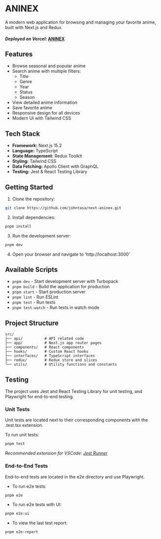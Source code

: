 # ANINEX

A modern web application for browsing and managing your favorite anime, built with Next.js and Redux.

#### *Deployed on Vercel:* **[ANINEX](https://next-aninex.vercel.app/)**

## Features

- Browse seasonal and popular anime
- Search anime with multiple filters:
  - Title
  - Genre
  - Year
  - Status
  - Season
- View detailed anime information
- Save favorite anime
- Responsive design for all devices
- Modern UI with Tailwind CSS

## Tech Stack

- **Framework:** Next.js 15.2
- **Language:** TypeScript
- **State Management:** Redux Toolkit
- **Styling:** Tailwind CSS
- **Data Fetching:** Apollo Client with GraphQL
- **Testing:** Jest & React Testing Library

## Getting Started

1. Clone the repository:

```bash
git clone https://github.com/johntasa/next-aninex.git
```

2. Install dependencies:

```bash
pnpm install
```

3. Run the development server:

```bash
pnpm dev
```

4. Open your browser and navigate to 'http://localhost:3000'

## Available Scripts
- ```pnpm dev``` - Start development server with Turbopack
- ```pnpm build``` - Build the application for production
- ```pnpm start``` - Start production server
- ```pnpm lint``` - Run ESLint
- ```pnpm test``` - Run tests
- ```pnpm test:watch``` - Run tests in watch mode

## Project Structure

```plaintext
src/
├── api/          # API related code
├── app/          # Next.js app router pages
├── components/   # React components
├── hooks/        # Custom React hooks
├── interfaces/   # TypeScript interfaces
├── redux/        # Redux store and slices
└── utils/        # Utility functions and constants
 ```

## Testing
The project uses Jest and React Testing Library for unit testing, and Playwright for end-to-end testing.

### Unit Tests
Unit tests are located next to their corresponding components with the .test.tsx extension.

To run unit tests:

```bash
pnpm test
 ```
 
*Recommended extension for VSCode: [Jest Runner](https://open-vsx.org/extension/firsttris/vscode-jest-runner)*

### End-to-End Tests
End-to-end tests are located in the e2e directory and use Playwright.

- To run e2e tests:

```bash
pnpm e2e
 ```

- To run e2e tests with UI:

```bash
pnpm e2e:ui
 ```

- To view the last test report:

```bash
pnpm e2e:report
 ```